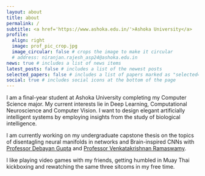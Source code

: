 ```yaml
---
layout: about
title: about
permalink: /
subtitle: <a href='https://www.ashoka.edu.in/'>Ashoka University</a>
profile:
  align: right
  image: prof_pic_crop.jpg
  image_circular: false # crops the image to make it circular
  # address: niranjan.rajesh_asp24@ashoka.edu.in
news: true # includes a list of news items
latest_posts: false # includes a list of the newest posts
selected_papers: false # includes a list of papers marked as "selected={true}"
social: true # includes social icons at the bottom of the page
---
```


I am a final-year student at Ashoka University completing my Computer Science major. My current interests lie in Deep Learning, Computational Neuroscience and Computer Vision. I want to design elegant artificially intelligent systems by employing insights from the study of biological intelligence.

I am currently working on my undergraduate capstone thesis on the topics of disentagling neural manifolds in networks and Brain-inspired CNNs with [Professor Debayan Gupta](https://www.ashoka.edu.in/profile/debayan-gupta/) and [Professor Venkatakrishnan Ramaswamy](https://universe.bits-pilani.ac.in/hyderabad/venkat/profile).

I like playing video games with my friends, getting humbled in Muay Thai kickboxing and rewatching the same three sitcoms in my free time.

<!--
Write your biography here. Tell the world about yourself. Link to your favorite [subreddit](http://reddit.com). You can put a picture in, too. The code is already in, just name your picture `prof_pic.jpg` and put it in the `img/` folder.

Put your address / P.O. box / other info right below your picture. You can also disable any of these elements by editing `profile` property of the YAML header of your `_pages/about.md`. Edit `_bibliography/papers.bib` and Jekyll will render your [publications page](/al-folio/publications/) automatically.

Link to your social media connections, too. This theme is set up to use [Font Awesome icons](http://fortawesome.github.io/Font-Awesome/) and [Academicons](https://jpswalsh.github.io/academicons/), like the ones below. Add your Facebook, Twitter, LinkedIn, Google Scholar, or just disable all of them. -->
